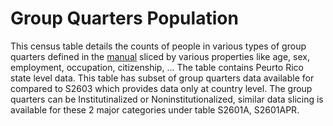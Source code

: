 # Group Quarters Population
This census table details the counts of people in various types of group quarters defined in the [manual](https://www2.census.gov/programs-surveys/acs/tech_docs/group_definitions/2019GQ_Definitions.pdf) sliced by various properties like age, sex, employment, occupation, citizenship, ... The table contains Peurto Rico state level data. This table has subset of group quarters data available for compared to S2603 which provides data only at country level. The group quarters can be Institutinalized or Noninstitutionalized, similar data slicing is available for these 2 major categories under table S2601A, S2601APR.